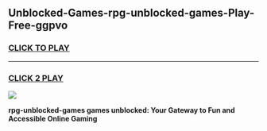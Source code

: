 
## Unblocked-Games-rpg-unblocked-games-Play-Free-ggpvo
<h3>
<a href="https://premium76.site?title=rpg-unblocked-games&ref=17A">CLICK TO PLAY</a></h3>
<hr>

<h3>
<a href="https://premium76.site?title=rpg-unblocked-games&ref=17A">CLICK 2 PLAY</a>
  
</h3>

<a href="https://premium76.site?title=rpg-unblocked-games&ref=17A"><img src="https://clearcache.store/games.png"></a>


**rpg-unblocked-games games unblocked: Your Gateway to Fun and Accessible Online Gaming**
